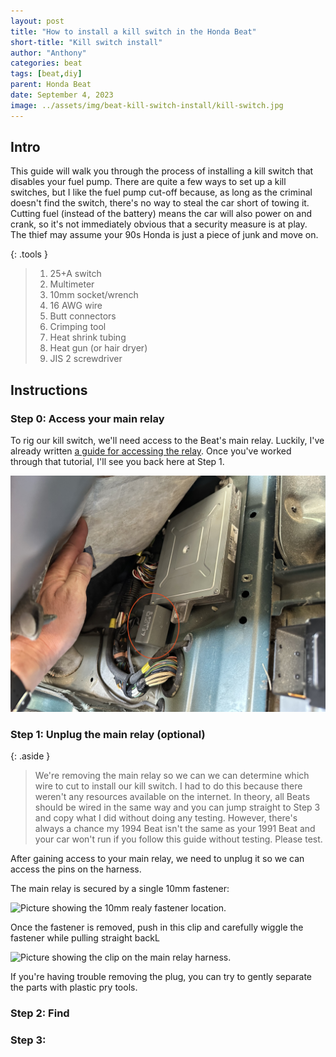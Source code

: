 ```yaml
---
layout: post
title: "How to install a kill switch in the Honda Beat"
short-title: "Kill switch install"
author: "Anthony"
categories: beat
tags: [beat,diy]
parent: Honda Beat
date: September 4, 2023
image: ../assets/img/beat-kill-switch-install/kill-switch.jpg
---
```

## Intro
This guide will walk you through the process of installing a kill switch that disables your fuel pump. There are quite a few ways to set up a kill switches, but I like the fuel pump cut-off because, as long as the  criminal doesn't find the switch, there's no way to steal the car short of towing it. Cutting fuel (instead of the battery) means the car will also power on and crank, so it's not immediately obvious that a security measure is at play. The thief may assume your 90s Honda is just a piece of junk and move on.

{: .tools }
>  1. 25+A switch
>  2. Multimeter
>  3. 10mm socket/wrench
>  4. 16 AWG wire
>  5. Butt connectors
>  6. Crimping tool
>  7. Heat shrink tubing
>  8. Heat gun (or hair dryer)
>  9. JIS 2 screwdriver

## Instructions

### Step 0: Access your main relay

To rig our kill switch, we'll need access to the Beat's main relay. Luckily, I've already written [a guide for accessing the relay](../access-beat-ecu-and-main-relay). Once you've worked through that tutorial, I'll see you back here at Step 1.

![Picture of ECU and main relay with the main relay circled in red.](../assets/img/beat-kill-switch-install/ecu-and-relay-revealed.jpg)

### Step 1: Unplug the main relay (optional)

{: .aside }
> We're removing the main relay so we can we can determine which wire to cut to install our kill switch. I had to do this because there weren't any resources available on the internet. In theory, all Beats should be wired in the same way and you can jump straight to Step 3 and copy what I did without doing any testing. However, there's always a chance my 1994 Beat isn't the same as your 1991 Beat and your car won't run if you follow this guide without testing. Please test.


After gaining access to your main relay, we need to unplug it so we can access the pins on the harness.

The main relay is secured by a single 10mm fastener:

![Picture showing the 10mm realy fastener location.](../assets/img/10mm-location.jpg)

Once the fastener is removed, push in this clip and carefully wiggle the fastener while pulling straight backL

![Picture showing the clip on the main relay harness.](../assets/img/plug-removal.jpg)

If you're having trouble removing the plug, you can try to gently separate the parts with plastic pry tools.

### Step 2: Find


### Step 3: 